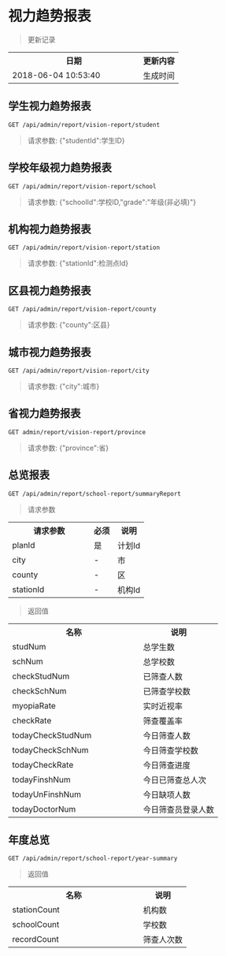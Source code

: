 # 视力趋势报表

> 更新记录

<table>
    <tr>
        <th style="width:250px;">日期</th>
        <th>更新内容</th>
    </tr>
    <tr>
        <td>2018-06-04 10:53:40</td>
        <td>生成时间</td>
    </tr>
</table>

## 学生视力趋势报表

```
GET /api/admin/report/vision-report/student
```

> 请求参数: {"studentId":学生ID}

## 学校年级视力趋势报表

```
GET /api/admin/report/vision-report/school
```

> 请求参数: {"schoolId":学校ID,"grade":"年级(非必填)"}

## 机构视力趋势报表

```
GET /api/admin/report/vision-report/station
```

> 请求参数: {"stationId":检测点Id}

## 区县视力趋势报表

```
GET /api/admin/report/vision-report/county
```

> 请求参数: {"county":区县}

## 城市视力趋势报表

```
GET /api/admin/report/vision-report/city
```

> 请求参数: {"city":城市}

## 省视力趋势报表

```
GET admin/report/vision-report/province
```

> 请求参数: {"province":省}

## 总览报表
```
GET /api/admin/report/school-report/summaryReport
```
> 请求参数 
<table>
    <tr>
        <th style="width:150px;">请求参数</th>
        <th>必须</th>
        <th>说明</th>
    </tr>
    <tr>
        <td>planId</td>
        <td>是</td>
        <td>计划Id</td>
    </tr>
    <tr>
        <td>city</td>
        <td>-</td>
        <td>市</td>
    </tr>
    <tr>
        <td>county</td>
        <td>-</td>
        <td>区</td>
    </tr>
    <tr>
        <td>stationId</td>
        <td>-</td>
        <td>机构Id</td>
    </tr>
</table>


> 返回值
<table>
    <tr>
        <th style="width:250px;">名称</th>
        <th>说明</th>
    </tr>
    <tr>
        <td>studNum</td>
        <td>总学生数</td>
    </tr>
    <tr>
        <td>schNum</td>
        <td>总学校数</td>
    </tr>
    <tr>
        <td>checkStudNum</td>
        <td>已筛查人数</td>
    </tr>
    <tr>
        <td>checkSchNum</td>
        <td>已筛查学校数</td>
    </tr>
    <tr>
        <td>myopiaRate</td>
        <td>实时近视率</td>
    </tr>
    <tr>
        <td>checkRate</td>
        <td>筛查覆盖率</td>
    </tr>
    <tr>
        <td>todayCheckStudNum</td>
        <td>今日筛查人数</td>
    </tr>
    <tr>
        <td>todayCheckSchNum</td>
        <td>今日筛查学校数</td>
    </tr>
    <tr>
        <td>todayCheckRate</td>
        <td>今日筛查进度</td>
    </tr>
    <tr>
        <td>todayFinshNum</td>
        <td>今日已筛查总人次</td>
    </tr>
    <tr>
        <td>todayUnFinshNum</td>
        <td>今日缺项人数</td>
    </tr>
    <tr>
        <td>todayDoctorNum</td>
        <td>今日筛查员登录人数</td>
    </tr>
</table>

## 年度总览
```
GET /api/admin/report/school-report/year-summary
```
> 返回值
<table>
    <tr>
        <th style="width:250px;">名称</th>
        <th>说明</th>
    </tr>
    <tr>
        <td>stationCount</td>
        <td>机构数</td>
    </tr>
    <tr>
        <td>schoolCount</td>
        <td>学校数</td>
    </tr>
    <tr>
        <td>recordCount</td>
        <td>筛查人次数</td>
    </tr>
</table>